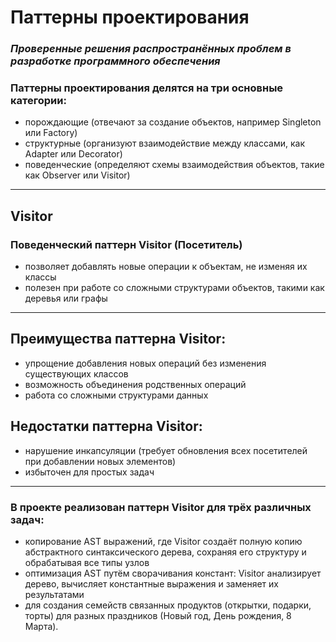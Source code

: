 # Паттерны проектирования
### *Проверенные решения распространённых проблем в разработке программного обеспечения*
### Паттерны проектирования делятся на три основные категории: 
- порождающие (отвечают за создание объектов, например Singleton или Factory)
- структурные (организуют взаимодействие между классами, как Adapter или Decorator)
- поведенческие (определяют схемы взаимодействия объектов, такие как Observer или Visitor)
---
## Visitor
### Поведенческий паттерн Visitor (Посетитель) 
- позволяет добавлять новые операции к объектам, не изменяя их классы
- полезен при работе со сложными структурами объектов, такими как деревья или графы
---
## Преимущества паттерна Visitor:
- упрощение добавления новых операций без изменения существующих классов
- возможность объединения родственных операций
- работа со сложными структурами данных
## Недостатки паттерна Visitor:
- нарушение инкапсуляции (требует обновления всех посетителей при добавлении новых элементов)
- избыточен для простых задач
---
### В проекте реализован паттерн Visitor для трёх различных задач: 
- копирование AST выражений, где Visitor создаёт полную копию абстрактного синтаксического дерева, сохраняя его структуру и обрабатывая все типы узлов
- оптимизация AST путём сворачивания констант: Visitor анализирует дерево, вычисляет константные выражения и заменяет их результатами
- для создания семейств связанных продуктов (открытки, подарки, торты) для разных праздников (Новый год, День рождения, 8 Марта).
